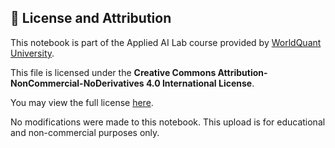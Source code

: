 ## 📘 License and Attribution

This notebook is part of the Applied AI Lab course provided by [WorldQuant University](https://wqu.edu).

This file is licensed under the **Creative Commons Attribution-NonCommercial-NoDerivatives 4.0 International License**.

You may view the full license [here](https://creativecommons.org/licenses/by-nc-nd/4.0/).

No modifications were made to this notebook. This upload is for educational and non-commercial purposes only.
